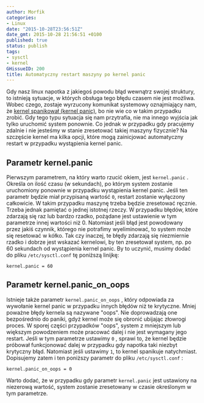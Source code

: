 ```yaml
---
author: Morfik
categories:
- Linux
date: "2015-10-28T23:56:51Z"
date_gmt: 2015-10-28 21:56:51 +0100
published: true
status: publish
tags:
- sysctl
- kernel
GHissueID: 200
title: Automatyczny restart maszyny po kernel panic
---
```


Gdy nasz linux napotka z jakiegoś powodu błąd wewnątrz swojej struktury, to istnieją sytuacje, w
których obsługa tego błędu czasem nie jest możliwa. Wobec czego, zostaje wyrzucony komunikat
systemowy oznajmiający nam, że [kernel spanikował (kernel
panic)](https://pl.wikipedia.org/wiki/Kernel_panic), bo nie wie co w takim przypadku zrobić. Gdy
tego typu sytuacja się nam przytrafia, nie ma innego wyjścia jak tylko uruchomić system ponownie. Co
jednak w przypadku gdy pracujemy zdalnie i nie jesteśmy w stanie zresetować takiej maszyny
fizycznie? Na szczęście kernel ma kilka opcji, które mogą zainicjować automatyczny restart w
przypadku wystąpienia kernel panic.

<!--more-->
## Parametr kernel.panic

Pierwszym parametrem, na który warto rzucić okiem, jest `kernel.panic` . Określa on ilość czasu (w
sekundach), po którym system zostanie uruchomiony ponownie w przypadku wystąpienia kernel panic.
Jeśli ten parametr będzie miał przypisaną wartość `0`, restart zostanie wyłączony całkowicie. W
takim przypadku maszynę trzeba będzie zresetować ręcznie. Trzeba jednak pamiętać o jednej istotnej
rzeczy. W przypadku błędów, które zdarzają się raz lub bardzo rzadko, pożądane jest ustawienie w tym
parametrze innej wartości niż 0. Natomiast jeśli błąd jest powodowany przez jakiś czynnik, którego
nie potrafimy wyeliminować, to system może się resetować w kółko. Tak czy inaczej, te błędy zdarzają
się niezmiernie rzadko i dobrze jest wskazać kernelowi, by ten zresetował system, np. po 60
sekundach od wystąpienia kernel panic. By to uczynić, musimy dodać do pliku `/etc/sysctl.conf` tę
poniższą linijkę:

    kernel.panic = 60

## Parametr kernel.panic\_on\_oops

Istnieje także parametr `kernel.panic_on_oops` , który odpowiada za wywołanie kernel panic w
przypadku innych błędów niż te krytyczne. Mniej poważne błędy kernela są nazywane "oops". Nie
doprowadzają one bezpośrednio do paniki, gdyż kernel może się obronić ubijając złowrogi proces. W
sporej części przypadków "oops", system z mniejszym lub większym powodzeniem może pracować dalej i
nie jest wymagany jego restart. Jeśli w tym parametrze ustawimy `0` , sprawi to, że kernel będzie
próbował funkcjonować dalej w przypadku gdy napotka taki niezbyt krytyczny błąd. Natomiast jeśli
ustawimy `1`, to kernel spanikuje natychmiast. Dopisujemy zatem i ten poniższy parametr do pliku
`/etc/sysctl.conf` :

    kernel.panic_on_oops = 0

Warto dodać, że w przypadku gdy parametr `kernel.panic` jest ustawiony na niezerową wartość, system
zostanie zresetowany w czasie określonym w tym parametrze.

